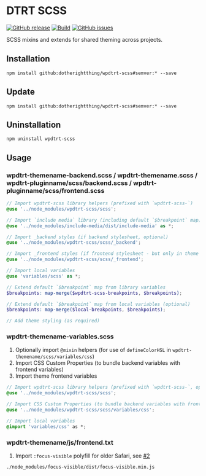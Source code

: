# DTRT SCSS

[![GitHub release](https://img.shields.io/github/v/tag/dotherightthing/wpdtrt-scss)](https://github.com/dotherightthing/wpdtrt-scss/releases) [![Build](https://github.com/dotherightthing/wpdtrt-scss/workflows/Build%20and%20release%20if%20tagged/badge.svg?branch=master)](https://github.com/dotherightthing/wpdtrt-scss/actions?query=workflow%3A"Build+and+release+if+tagged") [![GitHub issues](https://img.shields.io/github/issues/dotherightthing/wpdtrt-scss.svg)](https://github.com/dotherightthing/wpdtrt-scss/issues)

SCSS mixins and extends for shared theming across projects.

## Installation

```node
npm install github:dotherightthing/wpdtrt-scss#semver:* --save
```

## Update

```node
npm install github:dotherightthing/wpdtrt-scss#semver:* --save
```

## Uninstallation

```node
npm uninstall wpdtrt-scss
```

## Usage

### wpdtrt-themename-backend.scss / wpdtrt-themename.scss / wpdtrt-pluginname/scss/backend.scss / wpdtrt-pluginname/scss/frontend.scss

```scss
// Import wpdtrt-scss library helpers (prefixed with `wpdtrt-scss-`)
@use '../node_modules/wpdtrt-scss/scss';

// Import `include media` library (including default `$breakpoint` map)
@use '../node_modules/include-media/dist/include-media' as *;

// Import _backend styles (if backend stylesheet, optional)
@use '../node_modules/wpdtrt-scss/scss/_backend';

// Import _frontend styles (if frontend stylesheet - but only in theme to prevent conflicts, optional)
@use '../node_modules/wpdtrt-scss/scss/_frontend';

// Import local variables
@use 'variables/scss' as *;

// Extend default `$breakpoint` map from library variables
$breakpoints: map-merge($wpdtrt-scss-breakpoints, $breakpoints);

// Extend default `$breakpoint` map from local variables (optional)
$breakpoints: map-merge($local-breakpoints, $breakpoints);

// Add theme styling (as required)
```

### wpdtrt-themename-variables.scss

1. Optionally import `@mixin` helpers (for use of `defineColorHSL` in `wpdtrt-themename/scss/variables/css`)
2. Import CSS Custom Properties (to bundle backend variables with frontend variables)
3. Import theme frontend variables

```scss
// Import wpdtrt-scss library helpers (prefixed with `wpdtrt-scss-`, optional - mainly for use of `defineColorHSL`)
@use '../node_modules/wpdtrt-scss/scss';

// Import CSS Custom Properties (to bundle backend variables with frontend variables)
@use '../node_modules/wpdtrt-scss/scss/variables/css';

// Import local variables
@import 'variables/css' as *;
```

### wpdtrt-themename/js/frontend.txt

1. Import `:focus-visible` polyfill for older Safari, see [#2](https://github.com/dotherightthing/wpdtrt-scss/issues/2)

```txt
./node_modules/focus-visible/dist/focus-visible.min.js
```
